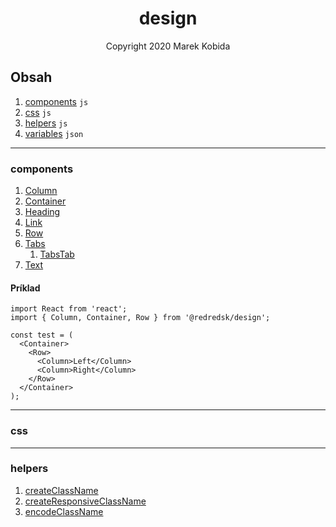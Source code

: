 <h1 align="center">design</h1>
<p align="center">Copyright 2020 Marek Kobida</p>

## Obsah

1. [components](#components) `js`
1. [css](#css) `js`
1. [helpers](#helpers) `js`
1. [variables](./private/variables.json) `json`

---

### components

1. [Column](./private/components/Column.tsx)
1. [Container](./private/components/Container.tsx)
1. [Heading](./private/components/Heading.tsx)
1. [Link](./private/components/Link.tsx)
1. [Row](./private/components/Row.tsx)
1. [Tabs](./private/components/Tabs.tsx)
   1. [TabsTab](./private/components/TabsTab.tsx)
1. [Text](./private/components/Text.tsx)

#### Príklad

```tsx
import React from 'react';
import { Column, Container, Row } from '@redredsk/design';

const test = (
  <Container>
    <Row>
      <Column>Left</Column>
      <Column>Right</Column>
    </Row>
  </Container>
);
```

---

### css

---

### helpers

1. [createClassName](./private/helpers/createClassName.ts)
1. [createResponsiveClassName](./private/helpers/createResponsiveClassName.ts)
1. [encodeClassName](./private/helpers/encodeClassName.ts)
